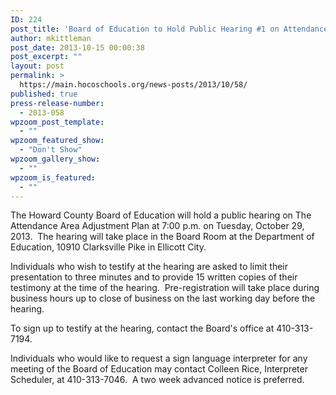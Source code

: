 ```yaml
---
ID: 224
post_title: 'Board of Education to Hold Public Hearing #1 on Attendance Area Adjustment Plan'
author: mkittleman
post_date: 2013-10-15 00:00:38
post_excerpt: ""
layout: post
permalink: >
  https://main.hocoschools.org/news-posts/2013/10/58/
published: true
press-release-number:
  - 2013-058
wpzoom_post_template:
  - ""
wpzoom_featured_show:
  - "Don't Show"
wpzoom_gallery_show:
  - ""
wpzoom_is_featured:
  - ""
---
```

The Howard County Board of Education will hold a public hearing on The Attendance Area Adjustment Plan at 7:00 p.m. on Tuesday, October 29, 2013.  The hearing will take place in the Board Room at the Department of Education, 10910 Clarksville Pike in Ellicott City.

Individuals who wish to testify at the hearing are asked to limit their presentation to three minutes and to provide 15 written copies of their testimony at the time of the hearing.  Pre-registration will take place during business hours up to close of business on the last working day before the hearing.

To sign up to testify at the hearing, contact the Board's office at 410-313-7194.

Individuals who would like to request a sign language interpreter for any meeting of the Board of Education may contact Colleen Rice, Interpreter Scheduler, at 410-313-7046.  A two week advanced notice is preferred.